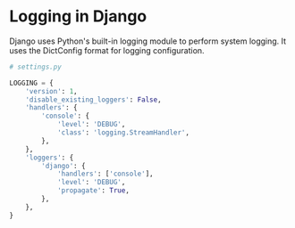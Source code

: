 # Logging in Django

Django uses Python's built-in logging module to perform system logging. It uses the DictConfig format for logging configuration.

```python
# settings.py

LOGGING = {
    'version': 1,
    'disable_existing_loggers': False,
    'handlers': {
        'console': {
            'level': 'DEBUG',
            'class': 'logging.StreamHandler',
        },
    },
    'loggers': {
        'django': {
            'handlers': ['console'],
            'level': 'DEBUG',
            'propagate': True,
        },
    },
}
```
